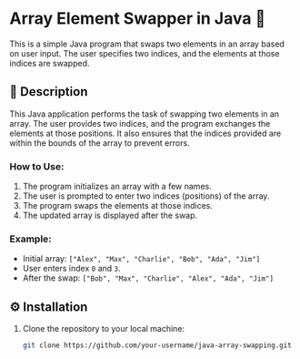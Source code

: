 # Array Element Swapper in Java 🔄

This is a simple Java program that swaps two elements in an array based on user input. The user specifies two indices, and the elements at those indices are swapped.

## 📝 Description
This Java application performs the task of swapping two elements in an array. The user provides two indices, and the program exchanges the elements at those positions. It also ensures that the indices provided are within the bounds of the array to prevent errors.

### How to Use:
1. The program initializes an array with a few names.
2. The user is prompted to enter two indices (positions) of the array.
3. The program swaps the elements at those indices.
4. The updated array is displayed after the swap.

### Example:
- Initial array: `["Alex", "Max", "Charlie", "Bob", "Ada", "Jim"]`
- User enters index `0` and `3`.
- After the swap: `["Bob", "Max", "Charlie", "Alex", "Ada", "Jim"]`

## ⚙️ Installation

1. Clone the repository to your local machine:
   ```bash
   git clone https://github.com/your-username/java-array-swapping.git
